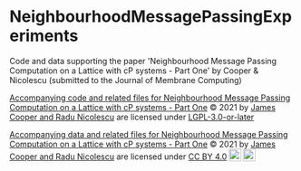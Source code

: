 # NeighbourhoodMessagePassingExperiments
Code and data supporting the paper 'Neighbourhood Message Passing Computation on a Lattice with cP systems - Part One' by Cooper &amp; Nicolescu (submitted to the Journal of Membrane Computing)

<p xmlns:cc="http://creativecommons.org/ns#" xmlns:dct="http://purl.org/dc/terms/"><a property="dct:title" rel="cc:attributionURL" href="https://github.com/jcoo092/NeighbourhoodMessagePassingExperiments">Accompanying code and related files for Neighbourhood Message Passing Computation on a Lattice with cP systems - Part One</a> © 2021 by <a rel="cc:attributionURL dct:creator" property="cc:attributionName" href="https://github.com/jcoo092">James Cooper and Radu Nicolescu</a> are licensed under <a href="https://spdx.org/licenses/LGPL-3.0-or-later.html" target="_blank" rel="license noopener noreferrer" style="display:inline-block;">LGPL-3.0-or-later</a></p>

<p xmlns:cc="http://creativecommons.org/ns#" xmlns:dct="http://purl.org/dc/terms/"><a property="dct:title" rel="cc:attributionURL" href="https://github.com/jcoo092/NeighbourhoodMessagePassingExperiments">Accompanying data and related files for Neighbourhood Message Passing Computation on a Lattice with cP systems - Part One</a> © 2021 by <a rel="cc:attributionURL dct:creator" property="cc:attributionName" href="https://github.com/jcoo092">James Cooper and Radu Nicolescu</a> are licensed under <a href="http://creativecommons.org/licenses/by/4.0/?ref=chooser-v1" target="_blank" rel="license noopener noreferrer" style="display:inline-block;">CC BY 4.0<img style="height:22px!important;margin-left:3px;vertical-align:text-bottom;" src="https://mirrors.creativecommons.org/presskit/icons/cc.svg?ref=chooser-v1" height=22 /><img style="height:22px!important;margin-left:3px;vertical-align:text-bottom;" src="https://mirrors.creativecommons.org/presskit/icons/by.svg?ref=chooser-v1" height=22/></a></p>
